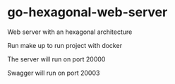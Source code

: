 # go-hexagonal-web-server
Web server with an hexagonal architecture 

Run make up to run project with docker

The server will run on port 20000

Swagger will run on port 20003

